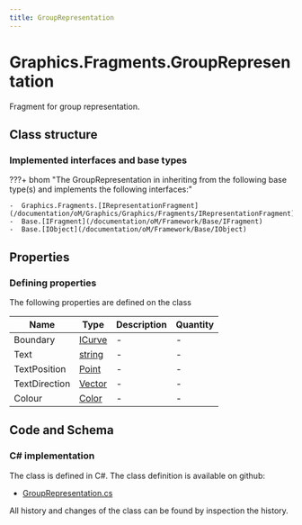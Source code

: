 ```yaml
---
title: GroupRepresentation
---
```


# Graphics.Fragments.GroupRepresentation

Fragment for group representation.

## Class structure

### Implemented interfaces and base types

???+ bhom "The GroupRepresentation in inheriting from the following base type(s) and implements the following interfaces:"

    -  Graphics.Fragments.[IRepresentationFragment](/documentation/oM/Graphics/Graphics/Fragments/IRepresentationFragment)
    -  Base.[IFragment](/documentation/oM/Framework/Base/IFragment)
    -  Base.[IObject](/documentation/oM/Framework/Base/IObject)


## Properties



### Defining properties

The following properties are defined on the class

| Name             | Type             | Description      | Quantity         |
|------------------|------------------|------------------|------------------|
| Boundary | [ICurve](/documentation/oM/Dimensional/Geometry/ICurve) | - | - |
| Text | [string](https://learn.microsoft.com/en-us/dotnet/api/System.String?view=netstandard-2.0) | - | - |
| TextPosition | [Point](/documentation/oM/Dimensional/Geometry/Point) | - | - |
| TextDirection | [Vector](/documentation/oM/Dimensional/Geometry/Vector) | - | - |
| Colour | [Color](https://learn.microsoft.com/en-us/dotnet/api/System.Drawing.Color?view=netstandard-2.0) | - | - |


## Code and Schema

### C# implementation

The class is defined in C#. The class definition is available on github:

- [GroupRepresentation.cs](https://github.com/BHoM/BHoM/blob/develop/Graphics_oM/Fragments\GroupRepresentation.cs)

All history and changes of the class can be found by inspection the history.
